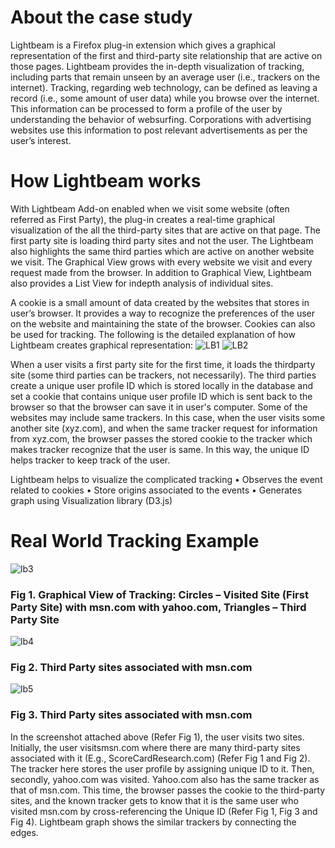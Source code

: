 # About the case study
Lightbeam is a Firefox plug-in extension which gives a graphical representation of the first and third-party site relationship that are active
on those pages. Lightbeam provides the in-depth visualization of tracking, including parts that remain unseen by an average user (i.e.,
trackers on the internet). Tracking, regarding web technology, can be defined as leaving a record (i.e., some amount of user data) while
you browse over the internet. This information can be processed to form a profile of the user by understanding the behavior of websurfing.
Corporations with advertising websites use this information to post relevant advertisements as per the user’s interest.

# How Lightbeam works
With Lightbeam Add-on enabled when we visit some website (often referred as First Party), the plug-in creates a real-time graphical
visualization of the all the third-party sites that are active on that page. The first party site is loading third party sites and not the user. The
Lightbeam also highlights the same third parties which are active on another website we visit. The Graphical View grows with every
website we visit and every request made from the browser. In addition to Graphical View, Lightbeam also provides a List View for indepth
analysis of individual sites.

A cookie is a small amount of data created by the websites that stores in user’s browser. It provides a way to recognize the preferences
of the user on the website and maintaining the state of the browser. Cookies can also be used for tracking.
The following is the detailed explanation of how Lightbeam creates graphical representation:
![LB1](https://s3.amazonaws.com/github-resources-apt/lb1.png)
![LB2](https://s3.amazonaws.com/github-resources-apt/lb3.png)

When a user visits a first party site for the first time, it loads the thirdparty site (some third parties can be trackers, not necessarily). The third parties create a unique user profile ID which is stored locally in the database and set a cookie that contains unique user profile ID which is sent back to the browser so that the browser can save it in user's computer. Some of the websites may include same trackers. In this case, when the user visits some another site (xyz.com), and when the same tracker request for information from xyz.com, the browser passes the stored cookie to the tracker which makes tracker recognize that the user is same. In this way, the unique ID helps tracker to keep track of the user.

Lightbeam helps to visualize the complicated tracking
• Observes the event related to cookies
• Store origins associated to the events
• Generates graph using Visualization library (D3.js)

# Real World Tracking Example
![lb3](https://s3.amazonaws.com/github-resources-apt/lb4.png)
### Fig 1. Graphical View of Tracking: Circles – Visited Site (First Party Site) with msn.com with yahoo.com, Triangles – Third Party Site

![lb4](https://s3.amazonaws.com/github-resources-apt/lb6.png)
### Fig 2. Third Party sites associated with msn.com

![lb5](https://s3.amazonaws.com/github-resources-apt/lb7.png)
### Fig 3. Third Party sites associated with msn.com

In the screenshot attached above (Refer Fig 1), the user visits two sites. Initially, the user visitsmsn.com where there are many third-party sites associated with it (E.g., ScoreCardResearch.com) (Refer Fig 1 and Fig 2). The tracker here stores the user profile by assigning unique ID to it. Then, secondly, yahoo.com was visited. Yahoo.com also has the same tracker as that of msn.com. This time, the browser passes the cookie to the third-party sites, and the known tracker gets to know that it is the same user who visited msn.com by cross-referencing the Unique ID (Refer Fig 1, Fig 3 and Fig 4). Lightbeam graph shows the similar trackers by connecting the edges.
